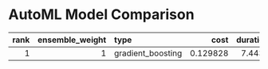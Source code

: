 # AutoML Model Comparison

|   rank |   ensemble_weight | type              |     cost |   duration |
|-------:|------------------:|:------------------|---------:|-----------:|
|      1 |                 1 | gradient_boosting | 0.129828 |     7.4438 |